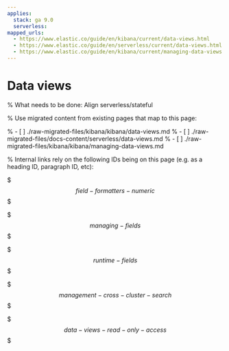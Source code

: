 ```yaml
---
applies:
  stack: ga 9.0
  serverless:
mapped_urls:
  - https://www.elastic.co/guide/en/kibana/current/data-views.html
  - https://www.elastic.co/guide/en/serverless/current/data-views.html
  - https://www.elastic.co/guide/en/kibana/current/managing-data-views.html
---
```


# Data views

% What needs to be done: Align serverless/stateful

% Use migrated content from existing pages that map to this page:

% - [ ] ./raw-migrated-files/kibana/kibana/data-views.md
% - [ ] ./raw-migrated-files/docs-content/serverless/data-views.md
% - [ ] ./raw-migrated-files/kibana/kibana/managing-data-views.md

% Internal links rely on the following IDs being on this page (e.g. as a heading ID, paragraph ID, etc):

$$$field-formatters-numeric$$$

$$$managing-fields$$$

$$$runtime-fields$$$

$$$management-cross-cluster-search$$$

$$$data-views-read-only-access$$$